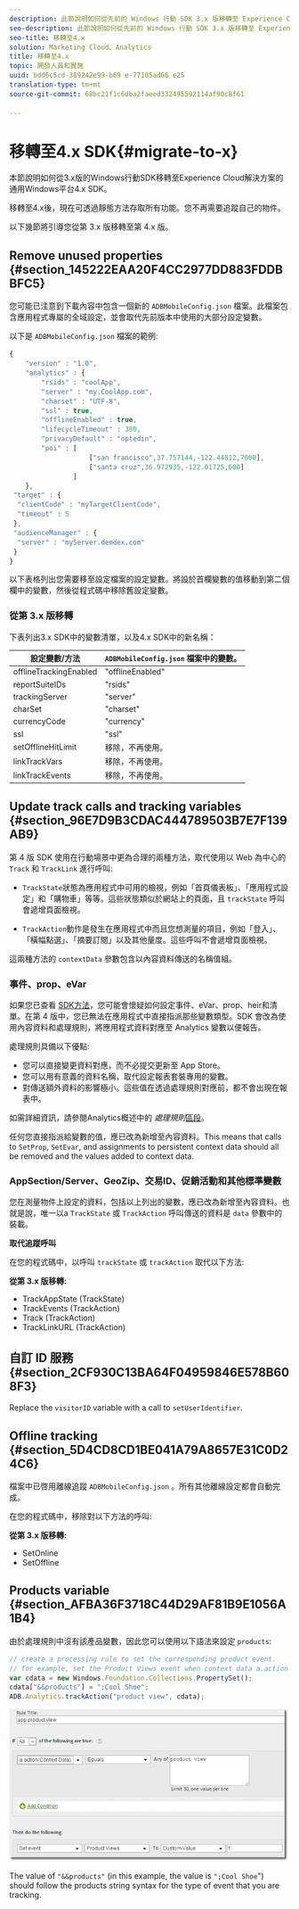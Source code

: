 ```yaml
---
description: 此節說明如何從先前的 Windows 行動 SDK 3.x 版移轉至 Experience Cloud 解決方案適用的通用 Windows 平台 4.x SDK。
seo-description: 此節說明如何從先前的 Windows 行動 SDK 3.x 版移轉至 Experience Cloud 解決方案適用的通用 Windows 平台 4.x SDK。
seo-title: 移轉至4.x
solution: Marketing Cloud、Analytics
title: 移轉至4.x
topic: 開發人員和實施
uuid: bdd6c5cd-389242e99-b69 e-77105ad66 e25
translation-type: tm+mt
source-git-commit: 68bc21f1c6dba2faeed332495592114af90c8f61

---
```



# 移轉至4.x SDK{#migrate-to-x}

本節說明如何從3.x版的Windows行動SDK移轉至Experience Cloud解決方案的通用Windows平台4.x SDK。

移轉至4.x後，現在可透過靜態方法存取所有功能。您不再需要追蹤自己的物件。

以下幾節將引導您從第 3.x 版移轉至第 4.x 版。

## Remove unused properties {#section_145222EAA20F4CC2977DD883FDDBBFC5}

您可能已注意到下載內容中包含一個新的 `ADBMobileConfig.json` 檔案。此檔案包含應用程式專屬的全域設定，並會取代先前版本中使用的大部分設定變數。

以下是 `ADBMobileConfig.json` 檔案的範例:

```js
{ 
    "version" : "1.0", 
    "analytics" : { 
        "rsids" : "coolApp", 
        "server" : "my.CoolApp.com", 
        "charset" : "UTF-8", 
        "ssl" : true, 
        "offlineEnabled" : true, 
        "lifecycleTimeout" : 300, 
        "privacyDefault" : "optedin", 
        "poi" : [ 
                    ["san francisco",37.757144,-122.44812,7000], 
                    ["santa cruz",36.972935,-122.01725,600] 
                ] 
    }, 
 "target" : { 
  "clientCode" : "myTargetClientCode", 
  "timeout" : 5 
 }, 
 "audienceManager" : { 
  "server" : "myServer.demdex.com" 
 } 
}
```

以下表格列出您需要移至設定檔案的設定變數。將設於首欄變數的值移動到第二個欄中的變數，然後從程式碼中移除舊設定變數。

### 從第 3.x 版移轉

下表列出3.x SDK中的變數清單，以及4.x SDK中的新名稱：

| 設定變數/方法 | `ADBMobileConfig.json` 檔案中的變數。 |
|--- |--- |
| offlineTrackingEnabled | "offlineEnabled" |
| reportSuiteIDs | "rsids" |
| trackingServer | "server" |
| charSet | "charset" |
| currencyCode | "currency" |
| ssl | "ssl" |
| setOfflineHitLimit | 移除，不再使用。 |
| linkTrackVars | 移除，不再使用。 |
| linkTrackEvents | 移除，不再使用。 |

## Update track calls and tracking variables {#section_96E7D9B3CDAC444789503B7E7F139AB9}

第 4 版 SDK 使用在行動場景中更為合理的兩種方法，取代使用以 Web 為中心的 `Track` 和 `TrackLink` 進行呼叫:

* `TrackState`狀態為應用程式中可用的檢視，例如「首頁儀表板」、「應用程式設定」和「購物車」等等。這些狀態類似於網站上的頁面，且 `trackState` 呼叫會遞增頁面檢視。

* `TrackAction`動作是發生在應用程式中而且您想測量的項目，例如「登入」、「橫幅點選」、「摘要訂閱」以及其他量度。這些呼叫不會遞增頁面檢視。

這兩種方法的 `contextData` 參數包含以內容資料傳送的名稱值組。

### 事件、prop、eVar

如果您已查看 [SDK方法](/help/universal-windows/c-configuration/methods.md)，您可能會懷疑如何設定事件、eVar、prop、heir和清單。在第 4 版中，您已無法在應用程式中直接指派那些變數類型。SDK 會改為使用內容資料和處理規則，將應用程式資料對應至 Analytics 變數以便報告。

處理規則具備以下優點:

* 您可以直接變更資料對應，而不必提交更新至 App Store。
* 您可以用有意義的資料名稱，取代設定報表套裝專用的變數。
* 對傳送額外資料的影響極小。這些值在透過處理規則對應前，都不會出現在報表中。

如需詳細資訊，請參閱Analytics概述中的 *處理規則*[區段](/help/universal-windows/analytics/analytics.md)。

任何您直接指派給變數的值，應已改為新增至內容資料。This means that calls to `SetProp`, `SetEvar`, and assignments to persistent context data should all be removed and the values added to context data.

### AppSection/Server、GeoZip、交易ID、促銷活動和其他標準變數

您在測量物件上設定的資料，包括以上列出的變數，應已改為新增至內容資料。也就是說，唯一以a `TrackState` 或 `TrackAction` 呼叫傳送的資料是 `data` 參數中的裝載。

**取代追蹤呼叫**

在您的程式碼中，以呼叫 `trackState` 或 `trackAction` 取代以下方法:

**從第 3.x 版移轉:**

* TrackAppState (TrackState)
* TrackEvents (TrackAction)
* Track (TrackAction)
* TrackLinkURL (TrackAction)

## 自訂 ID 服務 {#section_2CF930C13BA64F04959846E578B608F3}

Replace the `visitorID` variable with a call to `setUserIdentifier`.

## Offline tracking {#section_5D4CD8CD1BE041A79A8657E31C0D24C6}

檔案中已啓用離線追蹤 `ADBMobileConfig.json` 。所有其他離線設定都會自動完成。

在您的程式碼中，移除對以下方法的呼叫:

**從第 3.x 版移轉:**

* SetOnline
* SetOffline

## Products variable {#section_AFBA36F3718C44D29AF81B9E1056A1B4}

由於處理規則中沒有該產品變數，因此您可以使用以下語法來設定 `products`:

```js
// create a processing rule to set the corresponding product event. 
// for example, set the Product Views event when context data a.action = "product view" 
var cdata = new Windows.Foundation.Collections.PropertySet(); 
cdata["&&products"] = ";Cool Shoe"; 
ADB.Analytics.trackAction("product view", cdata);
```

![](assets/prod-view.png)

The value of `"&&products"` (in this example, the value is `";Cool Shoe`") should follow the products string syntax for the type of event that you are tracking.
